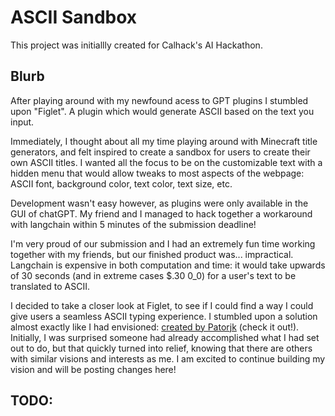 # ASCII Sandbox

This project was initiallly created for Calhack's AI Hackathon. 

## Blurb

After playing around with my newfound acess to GPT plugins I stumbled upon "Figlet". A plugin which would generate ASCII based on the text you input. 

Immediately, I thought about all my time playing around with Minecraft title generators, and felt inspired to create a sandbox for users to create their own ASCII titles. I wanted all the focus to be on the customizable text with a hidden menu that would allow tweaks to most aspects of the webpage: ASCII font, background color, text color, text size, etc.

Development wasn't easy however, as plugins were only available in the GUI of chatGPT. My friend and I managed to hack together a workaround with langchain within 5 minutes of the submission deadline! 

I'm very proud of our submission and I had an extremely fun time working together with my friends, but our finished product was... impractical. Langchain is expensive in both computation and time: it would take upwards of 30 seconds (and in extreme cases $.30 0_0) for a user's text to be translated to ASCII.

I decided to take a closer look at Figlet, to see if I could find a way I could give users a seamless ASCII typing experience. I stumbled upon a solution almost exactly like I had envisioned: <a href="http://www.patorjk.com/software/taag/#p=display&f=Graffiti&t=Type%20Something%20">created by Patorjk</a> (check it out!). Initially, I was surprised someone had already accomplished what I had set out to do, but that quickly turned into relief, knowing that there are others with similar visions and interests as me. I am excited to continue building my vision and will be posting changes here! 

## TODO:



